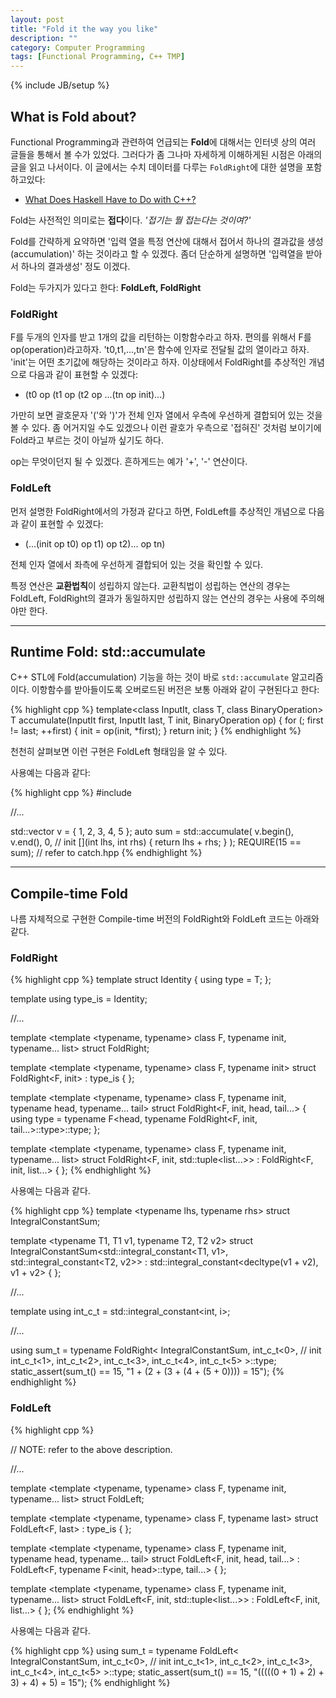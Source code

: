```yaml
---
layout: post
title: "Fold it the way you like"
description: ""
category: Computer Programming
tags: [Functional Programming, C++ TMP]
---
```

{% include JB/setup %}

## What is Fold about?

Functional Programming과 관련하여 언급되는 **Fold**에 대해서는 인터넷 상의 여러 글들을 통해서 볼 수가 있었다. 그러다가 좀 그나마 자세하게 이해하게된 시점은 아래의 글을 읽고 나서이다. 이 글에서는 수치 데이터를 다루는 `FoldRight`에 대한 설명을 포함하고있다:

+ [What Does Haskell Have to Do with C++?](http://bartoszmilewski.com/2009/10/21/what-does-haskell-have-to-do-with-c/)

Fold는 사전적인 의미로는 **접다**이다. *'접기는 뭘 접는다는 것이여?'*

Fold를 간략하게 요약하면 '입력 열을 특정 연산에 대해서 접어서 하나의 결과값을 생성(accumulation)' 하는 것이라고 할 수 있겠다. 좀더 단순하게 설명하면 '입력열을 받아서 하나의 결과생성' 정도 이겠다.

Fold는 두가지가 있다고 한다: **FoldLeft, FoldRight**

### FoldRight

F를 두개의 인자를 받고 1개의 값을 리턴하는 이항함수라고 하자. 편의를 위해서 F를 op(operation)라고하자. 't0,t1,...,tn'은 함수에 인자로 전달될 값의 열이라고 하자. 'init'는 어떤 초기값에 해당하는 것이라고 하자. 이상태에서 FoldRight를 추상적인 개념으로 다음과 같이 표현할 수 있겠다:

+ (t0 op (t1 op (t2 op ...(tn op init)...)

가만히 보면 괄호문자 '('와 ')'가 전체 인자 열에서 우측에 우선하게 결합되어 있는 것을 볼 수 있다. 좀 어거지일 수도 있겠으나 이런 괄호가 우측으로 '접혀진' 것처럼 보이기에 Fold라고 부르는 것이 아닐까 싶기도 하다.

op는 무엇이던지 될 수 있겠다. 흔하게드는 예가 '+', '-' 연산이다.

### FoldLeft

먼저 설명한 FoldRight에서의 가정과 같다고 하면, FoldLeft를 추상적인 개념으로 다음과 같이 표현할 수 있겠다:

+ (...(init op t0) op t1) op t2)... op tn)

전체 인자 열에서 좌측에 우선하게 결합되어 있는 것을 확인할 수 있다.

특정 연산은 **교환법칙**이 성립하지 않는다. 교환칙법이 성립하는 연산의 경우는 FoldLeft, FoldRight의 결과가 동일하지만 성립하지 않는 연산의 경우는 사용에 주의해야만 한다.

---

## Runtime Fold: std::accumulate

C++ STL에 Fold(accumulation) 기능을 하는 것이 바로 `std::accumulate` 알고리즘이다. 이항함수를 받아들이도록 오버로드된 버전은 보통 아래와 같이 구현된다고 한다:

{% highlight cpp %}
template<class InputIt, class T, class BinaryOperation>
T accumulate(InputIt first, InputIt last, T init, BinaryOperation op)
{
    for (; first != last; ++first) {
        init = op(init, *first);
    }
    return init;
}
{% endhighlight %}

천천히 살펴보면 이런 구현은 FoldLeft 형태임을 알 수 있다.

사용예는 다음과 같다:

{% highlight cpp %}
#include <numeric>

//...

std::vector<int> v = { 1, 2, 3, 4, 5 };
auto sum = std::accumulate(
                    v.begin(), v.end(),
                    0, // init
                    [](int lhs, int rhs) { return lhs + rhs; }
            );
REQUIRE(15 == sum); // refer to catch.hpp
{% endhighlight %}

---

## Compile-time Fold

나름 자체적으로 구현한 Compile-time 버전의 FoldRight와 FoldLeft 코드는 아래와 같다. 

### FoldRight

{% highlight cpp %}
template <typename T>
struct Identity
{
    using type = T;
};

template <typename T>
using type_is = Identity<T>;

//...

template <template <typename, typename> class F, typename init, typename... list>
struct FoldRight;

template <template <typename, typename> class F, typename init>
struct FoldRight<F, init> : type_is<init>
{ };

template <template <typename, typename> class F, typename init, typename head, typename... tail>
struct FoldRight<F, init, head, tail...>
{
    using type = typename F<head, typename FoldRight<F, init, tail...>::type>::type;
};

template <template <typename, typename> class F, typename init, typename... list>
struct FoldRight<F, init, std::tuple<list...>>
        : FoldRight<F, init, list...>
{ };
{% endhighlight %}

사용예는 다음과 같다.

{% highlight cpp %}
template <typename lhs, typename rhs>
struct IntegralConstantSum;

template <typename T1, T1 v1, typename T2, T2 v2>
struct IntegralConstantSum<std::integral_constant<T1, v1>, std::integral_constant<T2, v2>>
            : std::integral_constant<decltype(v1 + v2), v1 + v2>
{ };

//...

template <int i>
using int_c_t = std::integral_constant<int, i>;

//...

using sum_t = typename FoldRight<
                            IntegralConstantSum,
                            int_c_t<0>,  // init
                            int_c_t<1>,
                            int_c_t<2>,
                            int_c_t<3>,
                            int_c_t<4>,
                            int_c_t<5>
                        >::type;
static_assert(sum_t() == 15, "1 + (2 + (3 + (4 + (5 + 0)))) = 15");
{% endhighlight %}

### FoldLeft

{% highlight cpp %}

// NOTE: refer to the above description.

//...

template <template <typename, typename> class F, typename init, typename... list>
struct FoldLeft;

template <template <typename, typename> class F, typename last>
struct FoldLeft<F, last> : type_is<last>
{ };

template <template <typename, typename> class F, typename init, typename head, typename... tail>
struct FoldLeft<F, init, head, tail...>
        : FoldLeft<F, typename F<init, head>::type, tail...>
{ };

template <template <typename, typename> class F, typename init, typename... list>
struct FoldLeft<F, init, std::tuple<list...>>
        : FoldLeft<F, init, list...>
{ };
{% endhighlight %}

사용예는 다음과 같다.

{% highlight cpp %}
using sum_t = typename FoldLeft<
                            IntegralConstantSum,
                            int_c_t<0>,  // init
                            int_c_t<1>,
                            int_c_t<2>,
                            int_c_t<3>,
                            int_c_t<4>,
                            int_c_t<5>
                        >::type;
static_assert(sum_t() == 15, "(((((0 + 1) + 2) + 3) + 4) + 5) = 15");
{% endhighlight %}
